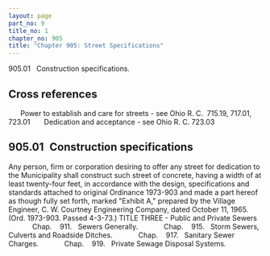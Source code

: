 ```yaml
---
layout: page
part_no: 9
title_no: 1
chapter_no: 905
title: "Chapter 905: Street Specifications"
---
```


905.01   Construction specifications.

## Cross references

      Power to establish and care for streets - see Ohio R. C.  715.19, 717.01,
723.01
      Dedication and acceptance - see Ohio R. C. 723.03

## 905.01   Construction specifications

Any person, firm or corporation desiring to offer any street for dedication
to the Municipality shall construct such street of concrete, having a width of
at least twenty-four feet, in accordance with the design, specifications and
standards attached to original Ordinance 1973-903 and made a part hereof as
though fully set forth, marked "Exhibit A," prepared by the Village Engineer,
C. W. Courtney Engineering Company, dated October 11, 1965.  
(Ord. 1973-903. Passed 4-3-73.)
TITLE THREE - Public and Private Sewers
            Chap.   
911.   Sewers Generally.
            Chap.   
915.   Storm Sewers, Culverts and Roadside Ditches.
            Chap.   
917.   Sanitary Sewer Charges.
            Chap.   
919.   Private Sewage Disposal Systems.

